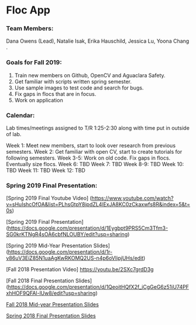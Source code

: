 # Floc App 

### Team Members:

Dana Owens  (Lead),
Natalie Isak,
Erika Hauschild,
Jessica Lu,
Yoona Chang . 


### Goals for Fall 2019:
1. Train new members on Github, OpenCV and Aguaclara Safety.
2. Get familiar with scripts written spring semester.
3. Use sample images to test code and search for bugs.
4. Fix gaps in flocs that are in focus.
5. Work on application


### Calendar:
Lab times/meetings assigned to T/R 1:25-2:30 along with time put in outside of lab.

Week 1: Meet new members, start to look over research from previous semesters.
Week 2: Get familiar with open CV, start to create tutorials for following semesters.
Week 3-5: Work on old code. Fix gaps in flocs. Eventually size flocs.
Week 6: TBD
Week 7: TBD
Week 8-9: TBD 
Week 10: TBD
Week 11: TBD
Week 12: TBD

### Spring 2019 Final Presentation:
[Spring 2019 Final Youtube Video] (https://www.youtube.com/watch?v=sHuIshcOfOA&list=PLhsGtpY8ipdZL4lExJA8KC0zCkaxwfs8R&index=5&t=0s)

[Spring 2019 Final Presentation] (https://docs.google.com/presentation/d/1Eygbpt9PRS5Cm3Tfm3-SG0krKTNgR4sOA6cbfNLOUBY/edit?usp=sharing)

[Spring 2019 Mid-Year Presentation Slides] (https://docs.google.com/presentation/d/1r-v86uV3EiZ85N1uaAgKwRKOMQ2US-n4p6oVIipjUHs/edit)

[Fall 2018 Presentation Video] https://youtu.be/2SXc7grdD3g

[Fall 2018 Final Presentation Slides] (https://docs.google.com/presentation/d/1QeoitHQfX2f_iCgGeG6z51iU74PFxhHOF9QFAl-lUw8/edit?usp=sharing)

[Fall 2018 Mid-year Presentation Slides](https://docs.google.com/presentation/d/1Xp4mftEvN9sQQSgwsrfPOWZciWiqELBXN0llDnjOKtY/edit#slide=id.g452cc128b8_0_48)

[Spring 2018 Final Presentation Slides](https://docs.google.com/presentation/d/179ZJ4xV3CmCaJTuzQGwk44EMOw9uHwCoV8oW-3GeamI/edit?usp=sharing)

